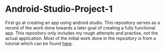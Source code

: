 # Android-Studio-Project-1
First go at creating an app using android studio. This repository serves as a record of the work done towards a later goal of creating a fully functional app. This repository only includes my rough attempts and practise, not the actual application. Most of the initial work done in the repository is from a tutorial which can be found [here](https://developer.android.com/codelabs/build-your-first-android-app#0).
